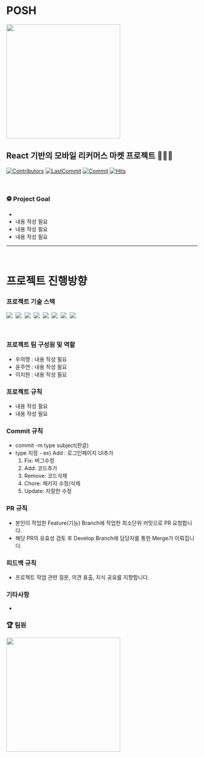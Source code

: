 # POSH 
<img src="https://www.notion.so/image/https%3A%2F%2Fs3-us-west-2.amazonaws.com%2Fsecure.notion-static.com%2F7d66ebcf-9a1d-4498-a425-85cb4cc4f79c%2FGroup_3.svg?table=block&id=1b86f2ca-6341-4ac3-b604-40e77f347ea9&spaceId=904e7e31-d462-4174-b82a-8639b329f672&userId=e071d0ba-423f-4711-80b4-de53a796a7c0&cache=v2" width="300" height="300">

React 기반의 모바일 리커머스 마켓 프로젝트 👩🏻‍💻
---

[![Contributors](https://img.shields.io/github/contributors-anon/Project-POSH/POSH)](https://github.com/Project-POSH/POSH)
[![LastCommit](https://img.shields.io/github/last-commit/Project-POSH/POSH)](https://github.com/Project-POSH/POSH)
[![Commit](https://img.shields.io/github/commit-activity/w/Project-POSH/POSH)](https://github.com/Project-POSH/POSH)
[![Hits](https://hits.seeyoufarm.com/api/count/incr/badge.svg?url=https%3A%2F%2Fgithub.com%2FTeamPOSH/POSH&count_bg=%23FF8500&title_bg=%23555555&icon=&icon_color=%23E7E7E7&title=hits&edge_flat=false)](https://github.com/Project-POSH/POSH)

<br/>


### ⚽️ Project Goal

- 
- 내용 작성 필요
- 내용 작성 필요
- 내용 작성 필요

---

<br/>

# 프로젝트 진행방향

### 프로젝트 기술 스택 
<p align="left">
  <img src="https://img.shields.io/badge/HTML-E34F26?style=flat-square&logo=HTML5&logoColor=white"/></a>&nbsp  
  <img src="https://img.shields.io/badge/CSS-1572B6?style=flat-square&logo=css3&logoColor=white"/></a>&nbsp  
  <img src="https://img.shields.io/badge/Javascript-ffb13b?style=flat-square&logo=javascript&logoColor=white"/></a>&nbsp 
  <img src="https://img.shields.io/badge/Typescript-3178c6?style=flat-square&logo=Typescript&logoColor=white"/></a>&nbsp 
  <img src="https://img.shields.io/badge/React-61dafb?style=flat-square&logo=React&logoColor=white"/></a>&nbsp 
  <img src="http://img.shields.io/badge/-Next-000000?style=flat-square&logo=Next.js&logoColor=white"/></a>&nbsp 
  <img src="https://img.shields.io/badge/Firebase-FFCA28?style=flat-square&logo=Firebase&logoColor=black"/></a>&nbsp
  <img src="https://img.shields.io/badge/Git-F05032?style=flat-square&logo=Git&logoColor=white"/></a>&nbsp
</p>
<br />

### 프로젝트 팀 구성원 및 역할

- 우의명 : 내용 작성 필요
- 윤주연 : 내용 작성 필요
- 이지원 : 내용 작성 필요


### 프로젝트 규칙

- 내용 작성 필요
- 내용 작성 필요

### Commit 규칙

- commit -m type subject(한글)
- type 지정 
      - ex) Add : 로그인페이지 UI추가
  1. Fix: 버그수정
  2. Add: 코드추가
  3. Remove: 코드삭제
  4. Chore: 패키지 수정/삭제
  5. Update: 자잘한 수정 

### PR 규칙

- 본인이 작업한 Feature(기능) Branch에 작업한 최소단위 커밋으로 PR 요청합니다.
- 해당 PR의 유효성 검토 후 Develop Branch에 담당자를 통한 Merge가 이뤄집니다.

### 피드백 규칙

- 프로젝트 작업 관련 질문, 의견 표출, 지식 공유를 지향합니다.

### 기타사항
- 

### 🏆 팀원
<img src="https://user-images.githubusercontent.com/93869522/142384957-3699c08f-5fe4-48df-b332-adc7affbec55.jpg" width="300" height="300"> 
